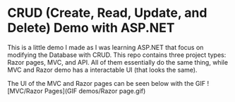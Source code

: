 # CRUD (Create, Read, Update, and Delete) Demo with ASP.NET

This is a little demo I made as I was learning ASP.NET that focus on modifying the Database with CRUD.
This repo contains three project types: Razor pages, MVC, and API. All of them essentially do the same thing,
while MVC and Razor demo has a interactable UI (that looks the same).

The UI of the MVC and Razor pages can be seen below with the GIF
![MVC/Razor Pages](GIF demos/Razor page.gif)